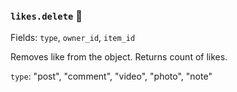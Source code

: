 ### `likes.delete` 🔰

Fields: `type`, `owner_id`, `item_id`

Removes like from the object. Returns count of likes.

`type`: "post", "comment", "video", "photo", "note"
